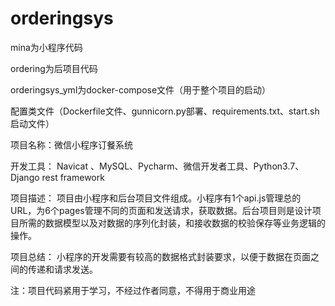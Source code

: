 # orderingsys

mina为小程序代码

ordering为后项目代码

orderingsys_yml为docker-compose文件（用于整个项目的启动）

配置类文件（Dockerfile文件、gunnicorn.py部署、requirements.txt、start.sh启动文件）

项目名称：微信小程序订餐系统

开发工具：
  Navicat 、MySQL、Pycharm、微信开发者工具、Python3.7、Django rest framework
  
项目描述：
  项目由小程序和后台项目文件组成。小程序有1个api.js管理总的URL，为6个pages管理不同的页面和发送请求，获取数据。后台项目则是设计项目所需的数据模型以及对数据的序列化封装，和接收数据的校验保存等业务逻辑的操作。
  
项目总结：
  小程序的开发需要有较高的数据格式封装要求，以便于数据在页面之间的传递和请求发送。
  
  
  注：项目代码紧用于学习，不经过作者同意，不得用于商业用途
